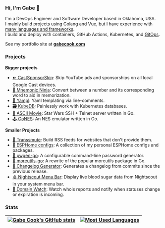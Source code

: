 ### Hi, I'm Gabe :wave:

I'm a DevOps Engineer and Software Developer based in Oklahoma, USA.  
I mainly build projects using Golang and Vue, but I have experience with [many languages and frameworks](https://gabecook.com/skills).  
I build and deploy with containers, GitHub Actions, Kubernetes, and [GitOps](https://github.com/gabe565/home-ops).

See my portfolio site at [**gabecook.com**](https://gabecook.com)

### Projects

**Bigger projects**

- [:fast_forward: CastSponsorSkip](https://github.com/gabe565/CastSponsorSkip): Skip YouTube ads and sponsorships on all local Google Cast devices.
- [:1234: Mnemonic Ninja](https://mnemonic.ninja): Convert between a number and its corresponding word to aid in memorization.
- [:page_facing_up: Yampl](https://github.com/clevyr/yampl): Yaml templating via line-comments.
- [:card_file_box: KubeDB](https://github.com/clevyr/kubedb): Painlessly work with Kubernetes databases.
- [:milky_way: ASCII Movie](https://github.com/gabe565/ascii-movie): Star Wars SSH + Telnet server written in Go.
- [:joystick: GoNES](https://github.com/gabe565/gones): An NES emulator written in Go.

**Smaller Projects**

- [:newspaper: Transsmute](https://github.com/gabe565/transsmute): Build RSS feeds for websites that don't provide them.
- [:floppy_disk: ESPHome configs](https://github.com/gabe565/esphome-configs): A collection of my personal ESPHome configs and packages.
- [:key: pwgen-go](https://github.com/gabe565/pwgen-go): A configurable command-line password generator.
- [:wrench: moreutils-go](https://github.com/gabe565/moreutils-go): A rewrite of the popular moreutils package in Go.
- [:page_with_curl: Changelog Generator](https://github.com/gabe565/changelog-generator): Generates a changelog from commits since the previous release.
- [:drop_of_blood: Nightscout Menu Bar](https://github.com/gabe565/nightscout-menu-bar): Display live blood sugar data from Nightscout in your system menu bar.
- [:bell: Domain Watch](https://github.com/gabe565/domain-watch): Watch whois reports and notify when statuses change or expiration is incoming.

### Stats

| [![Gabe Cook's GitHub stats](https://api.gabecook.com/api/github-stats/stats)](https://github.com/anuraghazra/github-readme-stats) | [![Most Used Languages](https://api.gabecook.com/api/github-stats/top-langs)](https://github.com/anuraghazra/github-readme-stats) |
|----------------------------------------------------------------------------------------------------------------------------------------------------------------------------------------------------------------------|-------------------------------------------------------------------------------------------------------------------------------------------------------------------------------------------------------|
